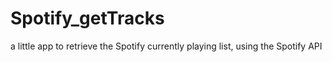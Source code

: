 # Spotify_getTracks
a little app to retrieve the Spotify currently playing list, using the Spotify API
